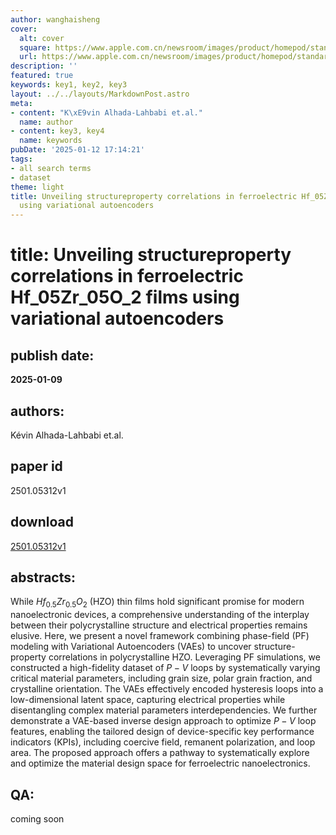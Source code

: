 ```yaml
---
author: wanghaisheng
cover:
  alt: cover
  square: https://www.apple.com.cn/newsroom/images/product/homepod/standard/Apple-HomePod-hero-230118_big.jpg.large_2x.jpg
  url: https://www.apple.com.cn/newsroom/images/product/homepod/standard/Apple-HomePod-hero-230118_big.jpg.large_2x.jpg
description: ''
featured: true
keywords: key1, key2, key3
layout: ../../layouts/MarkdownPost.astro
meta:
- content: "K\xE9vin Alhada-Lahbabi et.al."
  name: author
- content: key3, key4
  name: keywords
pubDate: '2025-01-12 17:14:21'
tags:
- all search terms
- dataset
theme: light
title: Unveiling structureproperty correlations in ferroelectric Hf_05Zr_05O_2 films
  using variational autoencoders
---
```


# title: Unveiling structureproperty correlations in ferroelectric Hf_05Zr_05O_2 films using variational autoencoders 
## publish date: 
**2025-01-09** 
## authors: 
  Kévin Alhada-Lahbabi et.al. 
## paper id
2501.05312v1
## download
[2501.05312v1](http://arxiv.org/abs/2501.05312v1)
## abstracts:
While $Hf_{0.5}Zr_{0.5}O_2$ (HZO) thin films hold significant promise for modern nanoelectronic devices, a comprehensive understanding of the interplay between their polycrystalline structure and electrical properties remains elusive. Here, we present a novel framework combining phase-field (PF) modeling with Variational Autoencoders (VAEs) to uncover structure-property correlations in polycrystalline HZO. Leveraging PF simulations, we constructed a high-fidelity dataset of $P-V$ loops by systematically varying critical material parameters, including grain size, polar grain fraction, and crystalline orientation. The VAEs effectively encoded hysteresis loops into a low-dimensional latent space, capturing electrical properties while disentangling complex material parameters interdependencies. We further demonstrate a VAE-based inverse design approach to optimize $P-V$ loop features, enabling the tailored design of device-specific key performance indicators (KPIs), including coercive field, remanent polarization, and loop area. The proposed approach offers a pathway to systematically explore and optimize the material design space for ferroelectric nanoelectronics.
## QA:
coming soon
